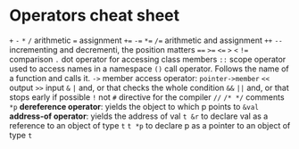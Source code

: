 # Operators cheat sheet

`+` `-` `*` `/` arithmetic
`=` assignment
`+=` `-=` `*=` `/=` arithmetic and assignment
`++` `--` incrementing and decrementi, the position matters
`==` `>=` `<=` `>` `<` `!=` comparison
`.` dot operator for accessing class members
`::` scope operator used to access names in a namespace
`()` call operator. Follows the name of a function and calls it.
`->` member access operator: `pointer->member`
`<<` output
`>>` input
`&` `|` and, or that checks the whole condition
`&&` `||` and, or that stops early if possible
`!` not
`#` directive for the compiler
`//` `/* */` comments
`*p` **dereference operator**: yields the object to which p points to
`&val` **address-of operator**: yields the address of val
`t &r` to declare val as a reference to an object of type `t`
`t *p` to declare p as a pointer to an object of type `t`
